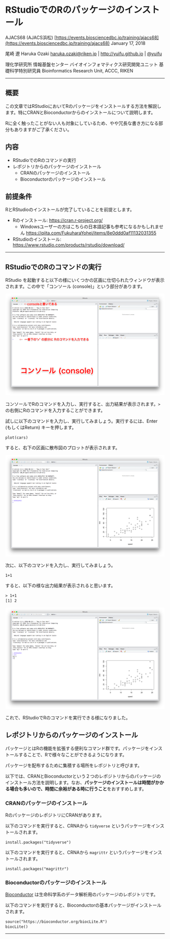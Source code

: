 # RStudioでのRのパッケージのインストール

AJACS68 (AJACS浜松) [https://events.biosciencedbc.jp/training/ajacs68](https://events.biosciencedbc.jp/training/ajacs68)
January 17, 2018

尾崎 遼
Haruka Ozaki
haruka.ozaki@riken.jp | http://yuifu.github.io | [@yuifu](https://twitter.com/yuifu)

理化学研究所 情報基盤センター バイオインフォマティクス研究開発ユニット 基礎科学特別研究員
Bioinformatics Research Unit, ACCC, RIKEN


----

## 概要

この文章ではRStudioにおいてRのパッケージをインストールする方法を解説します。特にCRANとBioconductorからのインストールについて説明します。

Rに全く触ったことがない人も対象にしているため、やや冗長な書き方になる部分もありますがご了承ください。

## 内容

- RStudioでのRのコマンドの実行
- レポジトリからのパッケージのインストール
  - CRANのパッケージのインストール
  - Bioconductorのパッケージのインストール



## 前提条件

RとRStudioのインストールが完了していることを前提とします。

- Rのインストール: https://cran.r-project.org/
  - Windowsユーザーの方はこちらの日本語記事も参考になるかもしれません https://qiita.com/FukuharaYohei/items/8e0ddd0af11132031355
- RStudioのインストール:　https://www.rstudio.com/products/rstudio/download/


----

## RStudioでのRのコマンドの実行

RStudio を起動すると以下の様にいくつかの区画に仕切られたウィンドウが表示されます。この中で「コンソール (console)」という部分があります。

![](assets/Tutorial_install_R_packages-8fc96.png)


コンソールでRのコマンドを入力し、実行すると、出力結果が表示されます。`>` の右側にRのコマンドを入力することができます。

試しに以下のコマンドを入力し、実行してみましょう。実行するには、Enter (もしくはReturn) キーを押します。

```
plot(cars)
```

すると、右下の区画に散布図のプロットが表示されます。

![](assets/Tutorial_install_R_packages-ac2f9.png)

次に、以下のコマンドを入力し、実行してみましょう。

```
1+1
```

すると、以下の様な出力結果が表示されると思います。

```
> 1+1
[1] 2
```

![](assets/Tutorial_install_R_packages-c8c58.png)

これで、RStudioでRのコマンドを実行できる様になりました。


## レポジトリからのパッケージのインストール

パッケージとはRの機能を拡張する便利なコマンド群です。パッケージをインストールすることで、Rで様々なことができるようになります。

パッケージを配布するために集積する場所をレポジトリと呼びます。

以下では、CRANとBioconductorという２つのレポジトリからのパッケージのインストール方法を説明します。なお、**パッケージのインストールは時間がかかる場合も多いので、時間に余裕がある時に行うこと**をおすすめします。


### CRANのパッケージのインストール
RのパッケージのレポジトリにCRANがあります。

以下のコマンドを実行すると、CRNAから `tidyverse` というパッケージをインストールされます。

```
install.packages("tidyverse")
```

以下のコマンドを実行すると、CRNAから `magrittr` というパッケージをインストールされます。

```
install.packages("magrittr")
```

### Bioconductorのパッケージのインストール

[Bioconductor](https://bioconductor.org/) は生命科学系のデータ解析用のパッケージのレポジトリです。

以下のコマンドを実行すると、Bioconductorの基本パッケージがインストールされます。


```
source("https://bioconductor.org/biocLite.R")
biocLite()
```


----
